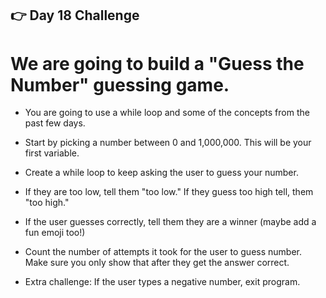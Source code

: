 ## 👉 Day 18 Challenge
# We are going to build a "Guess the Number" guessing game.

- You are going to use a while loop and some of the concepts from the past few days.

- Start by picking a number between 0 and 1,000,000. This will be your first variable.
- Create a while loop to keep asking the user to guess your number.

- If they are too low, tell them "too low." If they guess too high tell, them "too high."
- If the user guesses correctly, tell them they are a winner (maybe add a fun emoji too!)
- Count the number of attempts it took for the user to guess number. Make sure you only show that after they get the answer correct.
- Extra challenge: If the user types a negative number, exit program.
